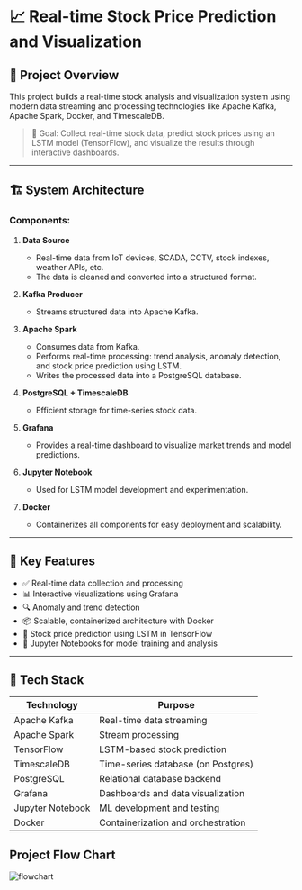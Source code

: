 # 📈 Real-time Stock Price Prediction and Visualization

## 🧠 Project Overview

This project builds a real-time stock analysis and visualization system using modern data streaming and processing technologies like Apache Kafka, Apache Spark, Docker, and TimescaleDB.

> 🎯 Goal: Collect real-time stock data, predict stock prices using an LSTM model (TensorFlow), and visualize the results through interactive dashboards.

---

## 🏗️ System Architecture


### Components:

1. **Data Source**
   - Real-time data from IoT devices, SCADA, CCTV, stock indexes, weather APIs, etc.
   - The data is cleaned and converted into a structured format.

2. **Kafka Producer**
   - Streams structured data into Apache Kafka.

3. **Apache Spark**
   - Consumes data from Kafka.
   - Performs real-time processing: trend analysis, anomaly detection, and stock price prediction using LSTM.
   - Writes the processed data into a PostgreSQL database.

4. **PostgreSQL + TimescaleDB**
   - Efficient storage for time-series stock data.

5. **Grafana**
   - Provides a real-time dashboard to visualize market trends and model predictions.

6. **Jupyter Notebook**
   - Used for LSTM model development and experimentation.

7. **Docker**
   - Containerizes all components for easy deployment and scalability.

---

## 🚀 Key Features

- ✅ Real-time data collection and processing
- 📊 Interactive visualizations using Grafana
- 🔍 Anomaly and trend detection
- 📦 Scalable, containerized architecture with Docker
- 🧠 Stock price prediction using LSTM in TensorFlow
- 📁 Jupyter Notebooks for model training and analysis

---

## 🧪 Tech Stack

| Technology       | Purpose                            |
|------------------|-------------------------------------|
| Apache Kafka     | Real-time data streaming            |
| Apache Spark     | Stream processing                   |
| TensorFlow       | LSTM-based stock prediction         |
| TimescaleDB      | Time-series database (on Postgres)  |
| PostgreSQL       | Relational database backend         |
| Grafana          | Dashboards and data visualization   |
| Jupyter Notebook | ML development and testing          |
| Docker           | Containerization and orchestration  |

## Project Flow Chart
![flowchart](https://user-images.githubusercontent.com/90943529/217798777-82aae959-6260-4d0e-80a6-d8c674b77225.png)






